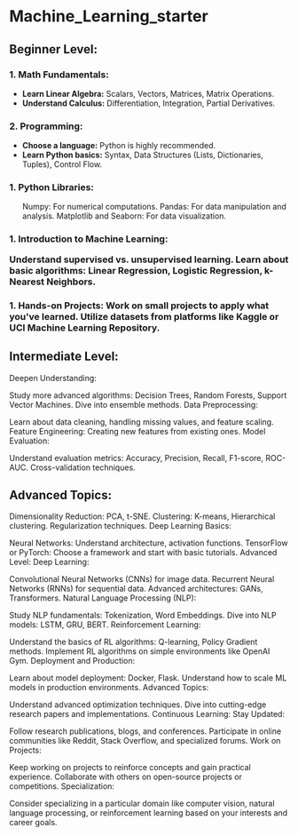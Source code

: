 # Machine_Learning_starter

<h2>Beginner Level:</h2>


<h3>1. Math Fundamentals:</h3>
<ul>
    <li><b>Learn Linear Algebra:</b> Scalars, Vectors, Matrices, Matrix Operations.</li>
    <li><b>Understand Calculus:</b> Differentiation, Integration, Partial Derivatives.</li>
</ul>

<h3>2. Programming:</h3>
    <ul>
      <li><b>Choose a language:</b> Python is highly recommended.</li>
      <li><b>Learn Python basics:</b> Syntax, Data Structures (Lists, Dictionaries, Tuples), Control Flow.</li>
    </ul>

<h3>1. Python Libraries:</h3>
<ul>Numpy: For numerical computations.
Pandas: For data manipulation and analysis.
Matplotlib and Seaborn: For data visualization.</ul>
<h3>1. Introduction to Machine Learning:

Understand supervised vs. unsupervised learning.
Learn about basic algorithms: Linear Regression, Logistic Regression, k-Nearest Neighbors.
<h3>1. Hands-on Projects:
Work on small projects to apply what you've learned.
Utilize datasets from platforms like Kaggle or UCI Machine Learning Repository.

<h2>Intermediate Level:</h2>
Deepen Understanding:

Study more advanced algorithms: Decision Trees, Random Forests, Support Vector Machines.
Dive into ensemble methods.
Data Preprocessing:

Learn about data cleaning, handling missing values, and feature scaling.
Feature Engineering: Creating new features from existing ones.
Model Evaluation:

Understand evaluation metrics: Accuracy, Precision, Recall, F1-score, ROC-AUC.
Cross-validation techniques.
<h2>Advanced Topics:</h2>

Dimensionality Reduction: PCA, t-SNE.
Clustering: K-means, Hierarchical clustering.
Regularization techniques.
Deep Learning Basics:

Neural Networks: Understand architecture, activation functions.
TensorFlow or PyTorch: Choose a framework and start with basic tutorials.
Advanced Level:
Deep Learning:

Convolutional Neural Networks (CNNs) for image data.
Recurrent Neural Networks (RNNs) for sequential data.
Advanced architectures: GANs, Transformers.
Natural Language Processing (NLP):

Study NLP fundamentals: Tokenization, Word Embeddings.
Dive into NLP models: LSTM, GRU, BERT.
Reinforcement Learning:

Understand the basics of RL algorithms: Q-learning, Policy Gradient methods.
Implement RL algorithms on simple environments like OpenAI Gym.
Deployment and Production:

Learn about model deployment: Docker, Flask.
Understand how to scale ML models in production environments.
Advanced Topics:

Understand advanced optimization techniques.
Dive into cutting-edge research papers and implementations.
Continuous Learning:
Stay Updated:

Follow research publications, blogs, and conferences.
Participate in online communities like Reddit, Stack Overflow, and specialized forums.
Work on Projects:

Keep working on projects to reinforce concepts and gain practical experience.
Collaborate with others on open-source projects or competitions.
Specialization:

Consider specializing in a particular domain like computer vision, natural language processing, or reinforcement learning based on your interests and career goals.
